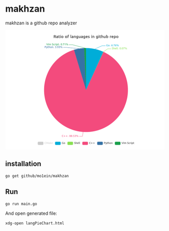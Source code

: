 # makhzan

makhzan is a github repo analyzer

<center>
<img src="https://github.com/mo1ein/makhzan/blob/master/images/langPieChart.png"/>
</center>

## installation

```
go get github/mo1ein/makhzan
```

## Run
```
go run main.go
```

And open generated file:

```
xdg-open langPieChart.html
```
